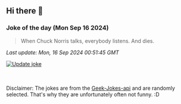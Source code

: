 ## Hi there 👋

### Joke of the day (Mon Sep 16 2024)
<!-- joke -->
>When Chuck Norris talks, everybody listens. And dies.
<!-- /joke -->

*Last update: Mon, 16 Sep 2024 00:51:45 GMT*

[![Update joke](https://github.com/nclskfm/nclskfm/actions/workflows/joke.yml/badge.svg)](https://github.com/nclskfm/nclskfm/actions/workflows/joke.yml)

<br><br>
Disclaimer: The jokes are from the [Geek-Jokes-api](https://github.com/sameerkumar18/geek-joke-api) and are randomly selected. That's why they are unfortunately often not funny. :D
